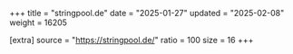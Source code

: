 +++
title = "stringpool.de"
date = "2025-01-27"
updated = "2025-02-08"
weight = 16205

[extra]
source = "https://stringpool.de/"
ratio = 100
size = 16
+++
